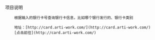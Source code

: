 项目说明  

        根据输入的银行卡号查询银行卡信息，比如哪个银行发行的、银行卡类别
        
        地址：[http://card.arti-work.com/](http://card.arti-work.com/)
        [点击前往](http://card.arti-work.com/)
